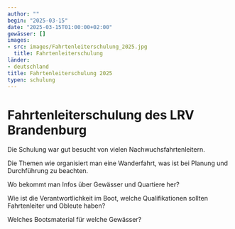 ```yaml
---
author: ""
begin: "2025-03-15"
date: "2025-03-15T01:00:00+02:00"
gewässer: []
images:
- src: images/Fahrtenleiterschulung_2025.jpg
  title: Fahrtenleiterschulung
länder: 
- deutschland
title: Fahrtenleiterschulung 2025
typen: schulung
---
```




# Fahrtenleiterschulung des LRV Brandenburg  

Die Schulung war gut besucht von vielen Nachwuchsfahrtenleitern.

Die Themen wie organisiert man eine Wanderfahrt, was ist bei Planung und Durchführung zu beachten.

Wo bekommt man Infos über Gewässer und Quartiere her?

Wie ist die Verantwortlichkeit im Boot, welche Qualifikationen sollten Fahrtenleiter und Obleute haben?

Welches Bootsmaterial für welche Gewässer?
